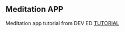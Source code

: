 ## Meditation APP
Meditation app tutorial from DEV ED
[TUTORIAL](https://www.youtube.com/watch?v=oMBXdZzYqEk&feature=emb_title)
